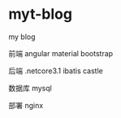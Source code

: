 # myt-blog
 my blog
 
 前端 angular material bootstrap
 
 后端 .netcore3.1 ibatis castle
 
 数据库 mysql
 
 部署 nginx 
